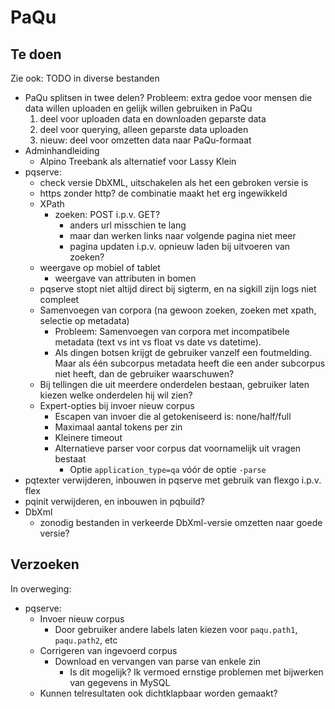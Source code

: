 # PaQu #

## Te doen ##

Zie ook: TODO in diverse bestanden

  - PaQu splitsen in twee delen?
    Probleem: extra gedoe voor mensen die data willen uploaden en gelijk
    willen gebruiken in PaQu
     1. deel voor uploaden data en downloaden geparste data
     2. deel voor querying, alleen geparste data uploaden
     3. nieuw: deel voor omzetten data naar PaQu-formaat
  - Adminhandleiding
    - Alpino Treebank als alternatief voor Lassy Klein
  - pqserve:
    - check versie DbXML, uitschakelen als het een gebroken versie is
    - https zonder http? de combinatie maakt het erg ingewikkeld
    - XPath
      - zoeken: POST i.p.v. GET?
        - anders url misschien te lang
        - maar dan werken links naar volgende pagina niet meer
        - pagina updaten i.p.v. opnieuw laden bij uitvoeren van zoeken?
    - weergave op mobiel of tablet
      - weergave van attributen in bomen
    - pqserve stopt niet altijd direct bij sigterm, en na sigkill zijn logs niet compleet
    - Samenvoegen van corpora (na gewoon zoeken, zoeken met xpath, selectie op metadata)
      - Probleem: Samenvoegen van corpora met incompatibele metadata
        (text vs int vs float vs date vs datetime).
      - Als dingen botsen krijgt de gebruiker vanzelf een foutmelding.
        Maar als één subcorpus metadata heeft die een ander subcorpus
        niet heeft, dan de gebruiker waarschuwen?
    - Bij tellingen die uit meerdere onderdelen bestaan, gebruiker laten
      kiezen welke onderdelen hij wil zien?
    - Expert-opties bij invoer nieuw corpus
      - Escapen van invoer die al getokeniseerd is: none/half/full
      - Maximaal aantal tokens per zin
      - Kleinere timeout
      - Alternatieve parser voor corpus dat voornamelijk uit vragen bestaat
        - Optie `application_type=qa` vóór de optie `-parse`
  - pqtexter verwijderen, inbouwen in pqserve met gebruik van flexgo
    i.p.v. flex
  - pqinit verwijderen, en inbouwen in pqbuild?
  - DbXml
    - zonodig bestanden in verkeerde DbXml-versie omzetten naar goede versie?

## Verzoeken ##

In overweging:

  - pqserve:
    - Invoer nieuw corpus
      - Door gebruiker andere labels laten kiezen voor `paqu.path1`, `paqu.path2`, etc
    - Corrigeren van ingevoerd corpus
      - Download en vervangen van parse van enkele zin
        - Is dit mogelijk? Ik vermoed ernstige problemen met bijwerken van gegevens in MySQL
    - Kunnen telresultaten ook dichtklapbaar worden gemaakt?
